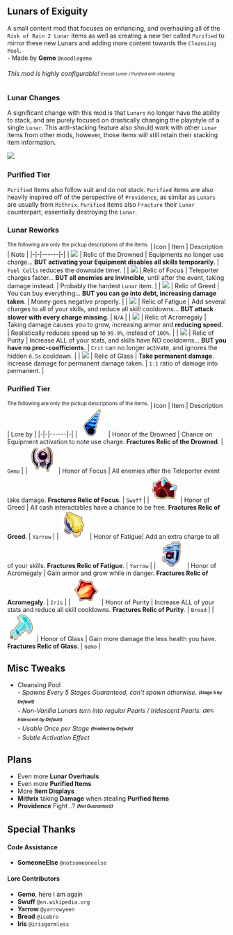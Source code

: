 ## Lunars of Exiguity

A small content mod that focuses on enhancing, and overhauling all of the ``Risk of Rain 2 Lunar`` items as well as creating a new tier called ``Purified`` to mirror these new Lunars and adding more content towards the ``Cleansing Pool``.
<br>- Made by **Gemo** ``@noodlegemo``
###### This mod is highly configurable! <sub><sup> Except Lunar / Purified anti-stacking </sub></sup>
### Lunar Changes
A significant change with this mod is that ``Lunars`` no longer have the ability to stack, and are purely focused on drastically changing the playstyle of a single ``Lunar``. This anti-stacking feature also should work with other ``Lunar`` items from other mods, however, those items will still retain their stacking item information.

![](https://github.com/elementGEMO/LunarsOfExiguity/blob/master/OtherAssets/Presentation/NewTierBanner.gif?raw=true)
### Purified Tier
``Purified`` items also follow suit and do not stack. ``Purified`` items are also heavily inspired off of the perspective of ``Providence``, as similar as ``Lunars`` are usually from ``Mithrix``. ``Purified`` items also ``Fracture`` their ``Lunar`` counterpart, essentially destroying the ``Lunar``.
### Lunar Reworks
<sup> The following are only the pickup descriptions of the items. </sup>
| Icon | Item | Description | Note |
|-|-|------|-|
| ![](https://static.wikia.nocookie.net/riskofrain2_gamepedia_en/images/c/c9/Gesture_of_the_Drowned.png/revision/latest/scale-to-width-down/64?cb=20200129193100) | Relic of the Drowned | Equipments no longer use charge... **BUT activating your Equipment disables all skills temporarily**. | ``Fuel Cells`` reduces the downside timer. |
| ![](https://static.wikia.nocookie.net/riskofrain2_gamepedia_en/images/2/2c/Focused_Convergence.png/revision/latest/scale-to-width-down/64?cb=20200331153434) | Relic of Focus | Teleporter charges faster... **BUT all enemies are invincible**, until after the event, taking damage instead. | Probably the hardest ``Lunar`` item. |
| ![](https://static.wikia.nocookie.net/riskofrain2_gamepedia_en/images/a/ae/Brittle_Crown.png/revision/latest/scale-to-width-down/64?cb=20200129193030) | Relic of Greed | You can buy everything... **BUT you can go into debt, increasing damage taken**. | Money goes negative properly. |
| ![](https://static.wikia.nocookie.net/riskofrain2_gamepedia_en/images/6/6e/Light_Flux_Pauldron.png/revision/latest/scale-to-width-down/64?cb=20220302095820) | Relic of Fatigue | Add several charges to all of your skills, and reduce all skill cooldowns... **BUT attack slower with every charge missing**. | ``N/A`` |
| ![](https://static.wikia.nocookie.net/riskofrain2_gamepedia_en/images/b/b1/Stone_Flux_Pauldron.png/revision/latest/scale-to-width-down/64?cb=20220302095820) | Relic of Acromegaly | Taking damage causes you to grow, increasing armor and **reducing speed**. | Realistically reduces speed up to ``99.9%``, instead of ``100%``. |
| ![](https://static.wikia.nocookie.net/riskofrain2_gamepedia_en/images/a/a2/Purity.png/revision/latest/scale-to-width-down/64?cb=20200811165022) | Relic of Purity | Increase ALL of your stats, and skills have NO cooldowns... **BUT you have no proc-coefficients**. | ``Crit`` can no longer activate, and ignores the hidden ``0.5s`` cooldown. |
| ![](https://static.wikia.nocookie.net/riskofrain2_gamepedia_en/images/f/ff/Shaped_Glass.png/revision/latest/scale-to-width-down/64?cb=20200129193153) | Relic of Glass | **Take permanent damage**. Increase damage for permanent damage taken. | ``1:1`` ratio of damage into permanent. |

### Purified Tier
<sup> The following are only the pickup descriptions of the items. </sup>
| Icon | Item | Description | Lore by |
|-|-|------|-|
| <img src="https://github.com/elementGEMO/LunarsOfExiguity/blob/master/OtherAssets/Items/PureGesture/PureGestureIcon.png?raw=true" width="64"> | Honor of the Drowned | Chance on Equipment activation to note use charge. **Fractures Relic of the Drowned**. | ``Gemo`` |
| <img src="https://github.com/elementGEMO/LunarsOfExiguity/blob/master/OtherAssets/Items/PureFocus/PureFocusIcon.png?raw=true" width="64"> | Honor of Focus | All enemies after the Teleporter event take damage. **Fractures Relic of Focus**. | ``Swuff`` |
| <img src="https://github.com/elementGEMO/LunarsOfExiguity/blob/master/OtherAssets/Items/PureCrown/PureCrownIcon.png?raw=true" width="64"> | Honor of Greed | All cash interactables have a chance to be free. **Fractures Relic of Greed**. | ``Yarrow`` |
| <img src="https://github.com/elementGEMO/LunarsOfExiguity/blob/master/OtherAssets/Items/PureLightFlux/PureLightFluxIcon.png?raw=true" width="64"> | Honor of Fatigue| Add an extra charge to all of your skills. **Fractures Relic of Fatigue**. | ``Yarrow`` |
| <img src="https://github.com/elementGEMO/LunarsOfExiguity/blob/master/OtherAssets/Items/PureStoneFlux/PureStoneFluxIcon.png?raw=true" width="64"> | Honor of Acromegaly | Gain armor and grow while in danger. **Fractures Relic of Acromegaly**. | ``Iris`` |
| <img src="https://github.com/elementGEMO/LunarsOfExiguity/blob/master/OtherAssets/Items/PurePurity/PurePurityIcon.png?raw=true" width="64"> | Honor of Purity | Increase ALL of your stats and reduce all skill cooldowns. **Fractures Relic of Purity**. | ``Bread`` |
| <img src="https://github.com/elementGEMO/LunarsOfExiguity/blob/master/OtherAssets/Items/PureGlass/PureGlassIcon.png?raw=true" width="64"> | Honor of Glass | Gain more damage the less health you have. **Fractures Relic of Glass**. | ``Gemo`` |

## Misc Tweaks
- Cleansing Pool
<br>- _Spawns Every 5 Stages Guaranteed, can't spawn otherwise._ <sub><sup> _**(Stage 5 by Default)**_ </sub></sup>
<br>- _Non-Vanilla Lunars turn into regular Pearls / Iridescent Pearls._ <sub><sup> _**(20% Iridescent by Default)**_ </sub></sup>
<br>- _Usable Once per Stage_ <sub><sup> _**(Enabled by Default)**_ </sub></sup>
<br>- _Subtle Activation Effect_

## Plans

- Even more **Lunar Overhauls**
- Even more **Purified Items**
- More **Item Displays**
- **Mithrix** taking **Damage** when stealing **Purified Items**
- **Providence** Fight ..? <sub><sup> _**(Not Guaranteed)**_ </sub></sup>

## Special Thanks
#### Code Assistance
- **SomeoneElse** ``@notsomeoneelse``
#### Lore Contributors
- **Gemo**, here I am again
- **Swuff** ``@en.wikipedia.org``
- **Yarrow** ``@yarrowyeen``
- **Bread** ``@icebro``
- **Iris** ``@irisgormless``